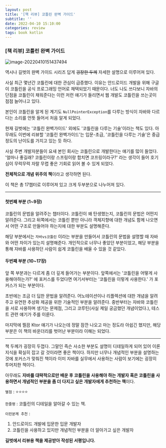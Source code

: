 ```yaml
---
layout: post
title: '[책 리뷰] 코틀린 완벽 가이드'
subtitle: ''
date: 2022-04-10 15:10:00
categories: review
tags: book kotlin
---
```


### [책 리뷰] 코틀린 완벽 가이드

![image-20220410151437494](https://tva1.sinaimg.cn/large/e6c9d24egy1h14llor0hpj21mw0s2tcs.jpg)

역시나 길벗의 완벽 가이드 시리즈 답게 ~~굉장한 두께~~ 자세한 설명으로 이루어져 있다.

사실 최근 몇년간 코틀린에 대한 관심이 급증했다. 이유는 안드로이드 개발을 위해 구글이 코틀린을 공식 프로그래밍 언어로 채택되었기 때문이다. 너도 나도 쓰다보니 자바의 단점을 코틀린이 채워준다는 이런 저런 얘기가 들리면서 웹 개발도 코틀린을 쓰는곳이 점점 늘어나고 있다.

본인이 코틀린을 알게 된 계기도 `NullPointerException`를 다루는 방식이 자바와 다르다는 소리를 언뜻 들어서 처음 알게 되었다.

현재 길벗에는 '코틀린 완벽가이드' 외에도 '코틀린을 다루는 기술'이라는 책도 있다. 아무래도 이번에 리뷰할 '코틀린 완벽가이드'는 입문-초급, '코틀린을 다루는 기술'은 중급정도의 난이도를 가지고 있는 듯 하다.

사실 주변 개발자분들이 요새 본인 회사는 코틀린으로 개발한다는 얘기를 많이 들었다. '얼마나 좋길래? 코틀린이랑 스프링이랑 합치면 코프링이라구?' 라는 생각이 들어 호기심이 무럭무럭 자랄 무렵 좋은 기회로 읽어 볼 수 있게 되었다.

**전체적으로 개념 위주의 책**이라고 생각하면 된다.

이 책은 총 17챕터로 이루어져 있고 크게 두부분으로 나누어져 있다.

---
#### 첫번째 부분 (1~9장)

코틀린의 문법을 알려주는 챕터이다. 코틀린이 왜 탄생했는지, 코틀린의 문법은 어떤지 알려준다. 그리고 뒤쪽에서는 코틀린 뿐만 아니라 객체지향에 대한 개념도 함께 나오면서 어떤 구조로 만들어야 하는지에 대한 부분도 설명해준다.

해당 부분에서는 `자바vs코틀린` 이라는 부분을 만들어서 코틀린의 문법을 설명할 때 자바와 어떤 차이가 있는지 설명해준다. 개인적으로 너무나 좋았던 부분이었고, 해당 부분을 통해 자바를 사용하던 사람이 쉽게 코틀린을 배울 수 있을 것 같았다.

#### 두번째 부분 (10~17장)

앞 쪽 부분과는 다르게 좀 더 깊게 들어가는 부분이다. 앞쪽에서는 '코틀린을 어떻게 사용해야하는가?' 에 포커스를 두었다면 여기서부터는 '코틀린을 이렇게 사용한다.' 가 포커스가 되는 부분이다.

초반에는 조금 더 딥한 문법을 알려준다. 어노테이션이나 리플렉션에 대한 개념을 알려주고 유연한 추상화 제공을 위한 기술적인 부분을 알려준다.
중반부터는 자바와 코틀린을 서로 사용하며 생기는 문제점, 그리고 코루틴(사실 제일 궁금했던 개념이었다.), 테스트 관련 얘기가 주를 이룬다.

마지막에 찔끔 Ktor 얘기가 나오는데 정말 잠깐 나오고 마는 정도라 아쉽긴 했지만, 해당 부분은 이 책의 바운더리를 벗어난 부분이라 이해는 되었다.

---

책 두께가 굉장히 두껍다. 그말인 즉슨 사소한 부분도 설명이 디테일하게 되어 있어 이론지식을 확실히 잡고 갈 것이라면 좋은 책이다. 하지만 너무나 개념적인 부분을 설명하는 것에 포커스가 맞춰진 책이라 이미 자바를 실무에서 사용하는 사람이 보기에는 굉장히 투머치한 책이다.

아무래도 **자바를 대략적으로만 배운 후 코틀린을 사용해야 하는 개발자 혹은 코틀린을 사용하면서 개념적인 부분을 좀 더 다지고 싶은 개발자에게 추천하는 책**이다.

`별점` : ⭐️⭐️⭐️⭐️

`한줄평` : 코틀린의 디테일을 알아갈 수 있는 책.

`이런분께 추천` :

1. 안드로이드 개발에 입문한 입문 개발자
2. 코틀린을 사용하고 있지만 개념적인 부분을 더 알아가고 싶은 개발자

**길벗에서 리뷰용 책을 제공받아 작성된 서평입니다.**
